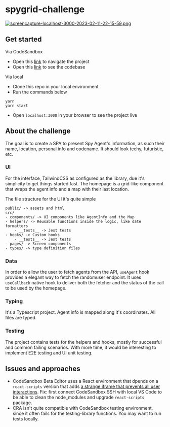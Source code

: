 # spygrid-challenge

[![screencapture-localhost-3000-2023-02-11-22-15-59.png](https://i.postimg.cc/XJ6Q5s0M/screencapture-localhost-3000-2023-02-11-22-15-59.png)](https://postimg.cc/PLKWszxK)

## Get started

Via CodeSandbox

- Open this [link]() to navigate the project
- Open this [link]() to see the codebase

Via local

- Clone this repo in your local environment
- Run the commands below

```
yarn
yarn start
```

- Open `localhost:3000` in your browser to see the project live

## About the challenge

The goal is to create a SPA to present Spy Agent's information, as such their name, location, personal info and codename. It should look techy, futuristic, etc.

### UI

For the interface, TailwindCSS as configured as the library, due it's simplicity to get things started fast. The homepage is a grid-like component that wraps the agent info and a map with their last location.

The file structure for the UI it's quite simple

```
public/ -> assets and html
src/
- components/ -> UI components like AgentInfo and the Map
- helpers/ -> Reusable functions inside the logic, like date formatters
    - __tests__ -> Jest tests
- hooks/ -> Custom hooks
    - __tests__ -> Jest tests
- pages/ -> Screen components
- types/ -> type definition files
```

### Data

In order to allow the user to fetch agents from the API, `useAgent` hook provides a elegant way to fetch the randomuser endpoint. It uses `useCallback` native hook to deliver both the fetcher and the status of the call to be used by the homepage.

### Typing

It's a Typescript project. Agent info is mapped along it's coordinates. All files are typed.

### Testing

The project contains tests for the helpers and hooks, mostly for successful and common failing scenarios. With more time, it would be interesting to implement E2E testing and UI unit testing.

## Issues and approaches

- CodeSandbox Beta Editor uses a React environment that dpends on a `react-scripts` version that adds [a strange iframe that prevents all user interactions](https://stackoverflow.com/questions/69051008/react-injecting-iframe-with-max-z-index-on-reload-after-changes-development). Fix: first connect CodeSandbox SSH with local VS Code to be able to clean the node_modules and upgrade `react-scripts` package.
- CRA isn't quite compatible with CodeSandbox testing environment, since it often fails for the testing-library functions. You may want to run tests locally.
